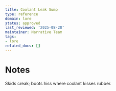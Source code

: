 ```yaml
---
title: Coolant Leak Sump
type: reference
domain: lore
status: approved
last_reviewed: '2025-08-28'
maintainer: Narrative Team
tags:
- lore
related_docs: []
---
```



# Notes

Skids creak; boots hiss where coolant kisses rubber.
